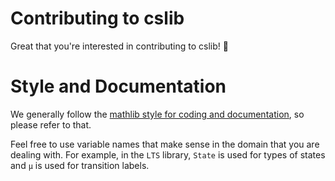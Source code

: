 # Contributing to cslib

Great that you're interested in contributing to cslib! :tada:

# Style and Documentation

We generally follow the [mathlib style for coding and documentation](https://leanprover-community.github.io/contribute/style.html), so please refer to that.

Feel free to use variable names that make sense in the domain that you are dealing with. For example, in the `LTS` library, `State` is used for types of states and `μ` is used for transition labels.
